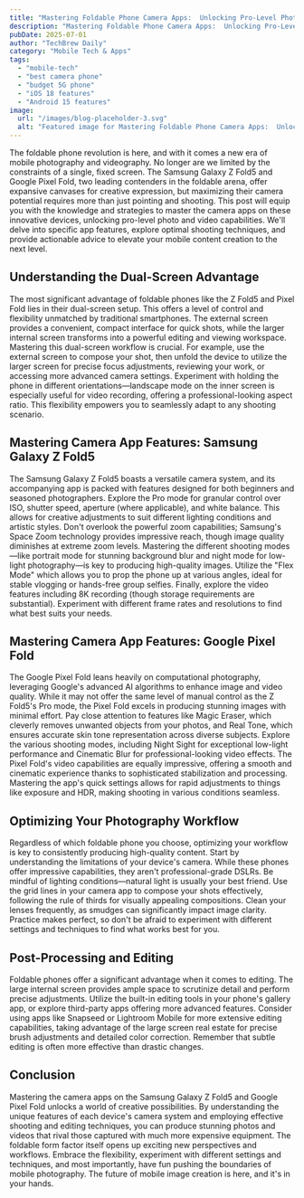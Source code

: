 ```yaml
---
title: "Mastering Foldable Phone Camera Apps:  Unlocking Pro-Level Photo & Video Capabilities on Samsung Galaxy Z Fold5 & Google Pixel Fold"
description: "Mastering Foldable Phone Camera Apps:  Unlocking Pro-Level Photo & Video Capabilities on Samsung Galaxy Z Fold5 & Google Pixel Fold"
pubDate: 2025-07-01
author: "TechBrew Daily"
category: "Mobile Tech & Apps"
tags:
  - "mobile-tech"
  - "best camera phone"
  - "budget 5G phone"
  - "iOS 18 features"
  - "Android 15 features"
image:
  url: "/images/blog-placeholder-3.svg"
  alt: "Featured image for Mastering Foldable Phone Camera Apps:  Unlocking Pro-Level Photo & Video Capabilities on Samsung Galaxy Z Fold5 & Google Pixel Fold"
---
```


The foldable phone revolution is here, and with it comes a new era of mobile photography and videography.  No longer are we limited by the constraints of a single, fixed screen.  The Samsung Galaxy Z Fold5 and Google Pixel Fold, two leading contenders in the foldable arena, offer expansive canvases for creative expression, but maximizing their camera potential requires more than just pointing and shooting. This post will equip you with the knowledge and strategies to master the camera apps on these innovative devices, unlocking pro-level photo and video capabilities.  We'll delve into specific app features, explore optimal shooting techniques, and provide actionable advice to elevate your mobile content creation to the next level.


## Understanding the Dual-Screen Advantage

The most significant advantage of foldable phones like the Z Fold5 and Pixel Fold lies in their dual-screen setup. This offers a level of control and flexibility unmatched by traditional smartphones.  The external screen provides a convenient, compact interface for quick shots, while the larger internal screen transforms into a powerful editing and viewing workspace.  Mastering this dual-screen workflow is crucial.  For example, use the external screen to compose your shot, then unfold the device to utilize the larger screen for precise focus adjustments, reviewing your work, or accessing more advanced camera settings.  Experiment with holding the phone in different orientations—landscape mode on the inner screen is especially useful for video recording, offering a professional-looking aspect ratio.  This flexibility empowers you to seamlessly adapt to any shooting scenario.


## Mastering Camera App Features:  Samsung Galaxy Z Fold5

The Samsung Galaxy Z Fold5 boasts a versatile camera system, and its accompanying app is packed with features designed for both beginners and seasoned photographers.  Explore the Pro mode for granular control over ISO, shutter speed, aperture (where applicable), and white balance.  This allows for creative adjustments to suit different lighting conditions and artistic styles.  Don't overlook the powerful zoom capabilities; Samsung's Space Zoom technology provides impressive reach, though image quality diminishes at extreme zoom levels.  Mastering the different shooting modes—like portrait mode for stunning background blur and night mode for low-light photography—is key to producing high-quality images.  Utilize the "Flex Mode" which allows you to prop the phone up at various angles, ideal for stable vlogging or hands-free group selfies.  Finally, explore the video features including 8K recording (though storage requirements are substantial). Experiment with different frame rates and resolutions to find what best suits your needs.


## Mastering Camera App Features: Google Pixel Fold

The Google Pixel Fold leans heavily on computational photography, leveraging Google's advanced AI algorithms to enhance image and video quality.  While it may not offer the same level of manual control as the Z Fold5's Pro mode, the Pixel Fold excels in producing stunning images with minimal effort.  Pay close attention to features like Magic Eraser, which cleverly removes unwanted objects from your photos, and Real Tone, which ensures accurate skin tone representation across diverse subjects.  Explore the various shooting modes, including Night Sight for exceptional low-light performance and Cinematic Blur for professional-looking video effects. The Pixel Fold's video capabilities are equally impressive, offering a smooth and cinematic experience thanks to sophisticated stabilization and processing.  Mastering the app's quick settings allows for rapid adjustments to things like exposure and HDR, making shooting in various conditions seamless.


## Optimizing Your Photography Workflow

Regardless of which foldable phone you choose, optimizing your workflow is key to consistently producing high-quality content.  Start by understanding the limitations of your device's camera.  While these phones offer impressive capabilities, they aren't professional-grade DSLRs.  Be mindful of lighting conditions—natural light is usually your best friend.  Use the grid lines in your camera app to compose your shots effectively, following the rule of thirds for visually appealing compositions.  Clean your lenses frequently, as smudges can significantly impact image clarity.   Practice makes perfect, so don't be afraid to experiment with different settings and techniques to find what works best for you.


##  Post-Processing and Editing

Foldable phones offer a significant advantage when it comes to editing.  The large internal screen provides ample space to scrutinize detail and perform precise adjustments.  Utilize the built-in editing tools in your phone's gallery app, or explore third-party apps offering more advanced features.  Consider using apps like Snapseed or Lightroom Mobile for more extensive editing capabilities, taking advantage of the large screen real estate for precise brush adjustments and detailed color correction. Remember that subtle editing is often more effective than drastic changes.


## Conclusion

Mastering the camera apps on the Samsung Galaxy Z Fold5 and Google Pixel Fold unlocks a world of creative possibilities. By understanding the unique features of each device's camera system and employing effective shooting and editing techniques, you can produce stunning photos and videos that rival those captured with much more expensive equipment. The foldable form factor itself opens up exciting new perspectives and workflows. Embrace the flexibility, experiment with different settings and techniques, and most importantly, have fun pushing the boundaries of mobile photography. The future of mobile image creation is here, and it's in your hands.